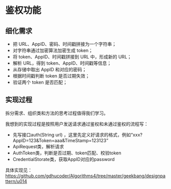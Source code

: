 
# 鉴权功能

## 细化需求
- 把 URL、AppID、密码、时间戳拼接为一个字符串；
- 对字符串通过加密算法加密生成 token；
- 将 token、AppID、时间戳拼接到 URL 中，形成新的 URL；
- 解析 URL，得到 token、AppID、时间戳等信息；
- 从存储中取出 AppID 和对应的密码；
- 根据时间戳判断 token 是否过期失效；
- 验证两个 token 是否匹配；

## 实现过程

拆分需求、组织类和方法的思考过程值得我们学习。

我想到的实现过程是按照用户发送请求通过鉴权和未通过鉴权的流程写：

- 先写接口auth(String url) ，这里先定义好请求的格式，例如“xxx?AppID=123&Token=aaa&TimeStamp=123123”
- ApiRequest类，解析请求
- AuthToken类，判断是否过期、token匹配、校验token
- CredentialStorate类，获取AppID对应的password

具体实现见：https://github.com/gdhucoder/Algorithms4/tree/master/geekbang/designpattern/u014